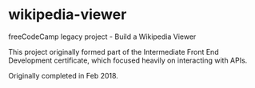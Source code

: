 # wikipedia-viewer
freeCodeCamp legacy project - Build a Wikipedia Viewer

This project originally formed part of the Intermediate Front End Development certificate, which focused heavily on interacting with APIs.

Originally completed in Feb 2018.